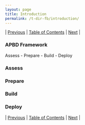 ```yaml
---
layout: page
title: Introduction
permalink: /t-dir-fb/introduction/
---
```


| [Previous](https://ankit-rathi.github.io/t-dir-fb/about-the-author/) | [Table of Contents](https://ankit-rathi.github.io/t-dir-fb/) | [Next](https://ankit-rathi.github.io/t-dir-fb/introduction/)  |

### APBD Framework 

Assess - Prepare - Build - Deploy

### Assess

### Prepare

### Build 

### Deploy



| [Previous](https://ankit-rathi.github.io/t-dir-fb/about-the-author/) | [Table of Contents](https://ankit-rathi.github.io/t-dir-fb/) | [Next](https://ankit-rathi.github.io/t-dir-fb/introduction/)  |
